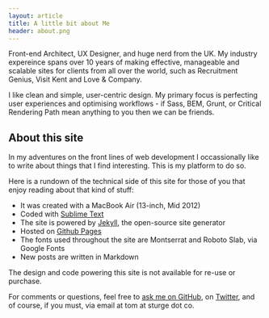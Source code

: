 ```yaml
---
layout: article
title: A little bit about Me
header: about.png
---
```


Front-end Architect, UX Designer, and huge nerd from the UK. My industry expereince spans over 10 years of making effective, manageable and scalable sites for clients from all over the world, such as Recruitment Genius, Visit Kent and Love & Company.

I like clean and simple, user-centric design. My primary focus is perfecting user experiences and optimising workflows - if Sass, BEM, Grunt, or Critical Rendering Path mean anything to you then we can be friends.

## About this site

In my adventures on the front lines of web development I occassionally like to write about things that I find interesting. This is my platform to do so.

Here is a rundown of the technical side of this site for those of you that enjoy reading about that kind of stuff:

- It was created with a MacBook Air (13-inch, Mid 2012)
- Coded with [Sublime Text](http://sublimetext.com/)
- The site is powered by [Jekyll](http://jekyllrb.com/), the open-source site generator
- Hosted on [Github Pages](http://pages.github.com/)
- The fonts used throughout the site are Montserrat and Roboto Slab, via Google Fonts
- New posts are written in Markdown

The design and code powering this site is not available for re-use or purchase.

For comments or questions, feel free to [ask me on GitHub](https://github.com/tomsturge/feedback), on [Twitter](http://twitter.com/tomsturge), and of course, if you must, via email at tom at sturge dot co.
